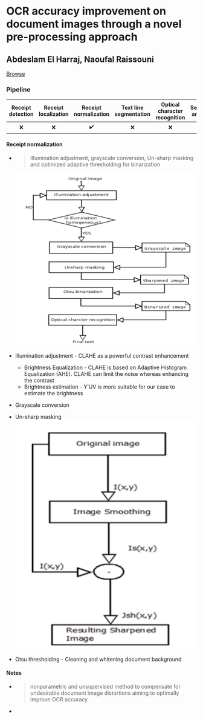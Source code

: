 # OCR accuracy improvement on document images through a novel pre-processing approach

## Abdeslam El Harraj, Naoufal Raissouni

[Browse](https://arxiv.org/pdf/1509.03456.pdf)

### Pipeline

| Receipt detection | Receipt localization | Receipt normalization | Text line segmentation | Optical character recognition | Semantic analysis |
|:-----------------:|:--------------------:|:---------------------:|:----------------------:|:-----------------------------:|:-----------------:|
| ❌                 | ❌                    | ✔️                    | ❌                      | ❌                             | ❌                 |

#### Receipt normalization

* > Illumination adjustment, grayscale conversion, Un-sharp masking and optimized adaptive thresholding for binarization
  
  ![](images/harraj2015ocr/pipeline.png)

* Illumination adjustment - CLAHE as a powerful contrast enhancement 
  
  * Brightness Equalization - CLAHE is based on Adaptive Histogram Equalization (AHE). CLAHE can limit the noise whereas enhancing the contrast
  * Brightness estimation - Y’UV is more suitable for our case to estimate the brightness

* Grayscale conversion

* Un-sharp masking
  ![](images/harraj2015ocr/unsharp.png)

* Otsu thresholding - Cleaning and whitening document background

#### Notes

* > nonparametric and unsupervised method to compensate for
  > undesirable document image distortions aiming to optimally improve OCR accuracy
* 
